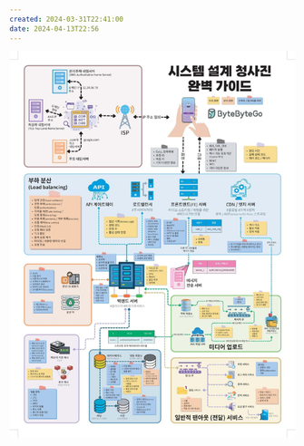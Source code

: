 ```yaml
---
created: 2024-03-31T22:41:00
date: 2024-04-13T22:56
---
```

![Pasted image 20231226223250](real-resource-image/Pasted%20image%2020231226223250.png)